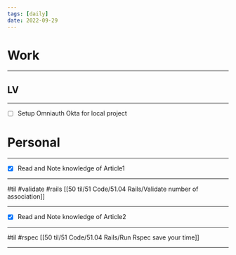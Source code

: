 ```yaml
---
tags: [daily]
date: 2022-09-29
---
```


# Work
---
## LV
---
- [ ] Setup Omniauth Okta for local project

# Personal
---
- [x] Read and Note knowledge of Article1
---
#til #validate #rails 
	[[50 til/51 Code/51.04 Rails/Validate number of association]]

---

- [x] Read and Note knowledge of Article2
---
#til #rspec
	[[50 til/51 Code/51.04 Rails/Run Rspec save your time]]

---